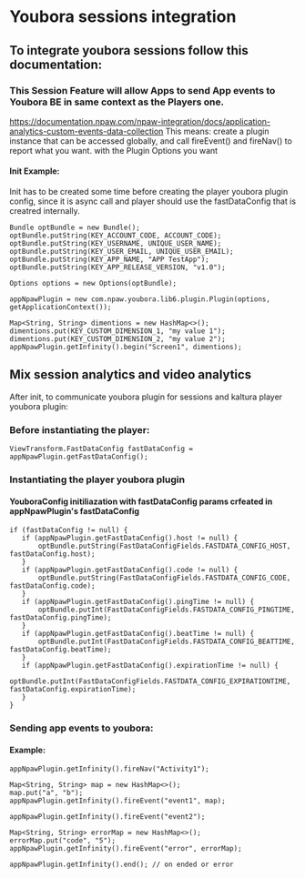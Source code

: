 # Youbora sessions integration

## To integrate youbora sessions follow this documentation:
### This Session Feature  will allow Apps to send App events to Youbora BE in same context as the Players one.
https://documentation.npaw.com/npaw-integration/docs/application-analytics-custom-events-data-collection
This means: create a plugin instance that can be accessed globally, and call fireEvent() and fireNav() to report what you want.
with the Plugin Options you want

#### Init Example:
Init has to be created some time before creating the player youbora plugin config,
since it is async call and player should use the fastDataConfig that is creatred internally.
```
Bundle optBundle = new Bundle();
optBundle.putString(KEY_ACCOUNT_CODE, ACCOUNT_CODE);
optBundle.putString(KEY_USERNAME, UNIQUE_USER_NAME);
optBundle.putString(KEY_USER_EMAIL, UNIQUE_USER_EMAIL);
optBundle.putString(KEY_APP_NAME, "APP TestApp");
optBundle.putString(KEY_APP_RELEASE_VERSION, "v1.0");

Options options = new Options(optBundle);

appNpawPlugin = new com.npaw.youbora.lib6.plugin.Plugin(options, getApplicationContext());

Map<String, String> dimentions = new HashMap<>();
dimentions.put(KEY_CUSTOM_DIMENSION_1, "my value 1");
dimentions.put(KEY_CUSTOM_DIMENSION_2, "my value 2");
appNpawPlugin.getInfinity().begin("Screen1", dimentions);
```

## Mix session analytics and video analytics
After init, to communicate youbora plugin for sessions and kaltura player youbora plugin:

### Before instantiating the player:
```
ViewTransform.FastDataConfig fastDataConfig = appNpawPlugin.getFastDataConfig();
```
### Instantiating the player youbora plugin
#### YouboraConfig initiliazation with fastDataConfig params crfeated in appNpawPlugin's fastDataConfig

```
if (fastDataConfig != null) {
   if (appNpawPlugin.getFastDataConfig().host != null) {
       optBundle.putString(FastDataConfigFields.FASTDATA_CONFIG_HOST, fastDataConfig.host);
   }
   if (appNpawPlugin.getFastDataConfig().code != null) {
       optBundle.putString(FastDataConfigFields.FASTDATA_CONFIG_CODE, fastDataConfig.code);
   }
   if (appNpawPlugin.getFastDataConfig().pingTime != null) {
       optBundle.putInt(FastDataConfigFields.FASTDATA_CONFIG_PINGTIME, fastDataConfig.pingTime);
   }
   if (appNpawPlugin.getFastDataConfig().beatTime != null) {
       optBundle.putInt(FastDataConfigFields.FASTDATA_CONFIG_BEATTIME, fastDataConfig.beatTime);
   }
   if (appNpawPlugin.getFastDataConfig().expirationTime != null) {
       optBundle.putInt(FastDataConfigFields.FASTDATA_CONFIG_EXPIRATIONTIME, fastDataConfig.expirationTime);
   }
}
```

### Sending app events to youbora:

#### Example:

```
appNpawPlugin.getInfinity().fireNav("Activity1");

Map<String, String> map = new HashMap<>();
map.put("a", "b");
appNpawPlugin.getInfinity().fireEvent("event1", map);

appNpawPlugin.getInfinity().fireEvent("event2");

Map<String, String> errorMap = new HashMap<>();
errorMap.put("code", "5");
appNpawPlugin.getInfinity().fireEvent("error", errorMap);

appNpawPlugin.getInfinity().end(); // on ended or error
```
